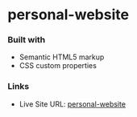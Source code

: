 # personal-website
### Built with
- Semantic HTML5 markup
- CSS custom properties

### Links
- Live Site URL: [personal-website](https://niharikajo.github.io/personal-website/)
